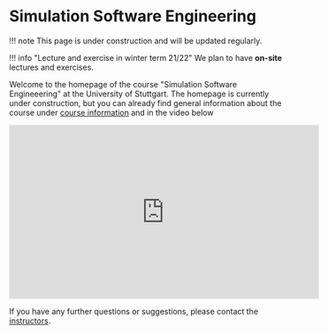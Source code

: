 # Simulation Software Engineering

!!! note
    This page is under construction and will be updated regularly.

!!! info "Lecture and exercise in winter term 21/22"
    We plan to have **on-site** lectures and exercises.

Welcome to the homepage of the course "Simulation Software Engineeering" at the University of Stuttgart. The homepage is currently under construction, but you can already find general information about the course under [course information](course-information.md) and in the video below

<p align="center">
    <iframe width="560" height="315" src="https://www.youtube.com/embed/1GUVWLSxt2s" title="YouTube video player" frameborder="0" allow="accelerometer; autoplay; clipboard-write; encrypted-media; gyroscope; picture-in-picture" allowfullscreen></iframe>
</p>

If you have any further questions or suggestions, please contact the [instructors](staff.md).
